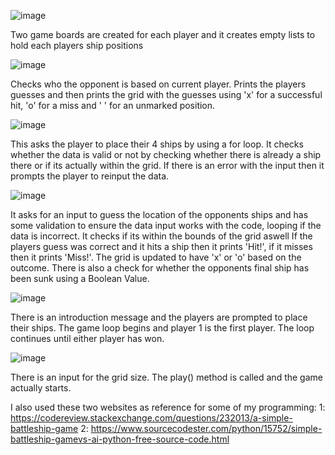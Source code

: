 ![image](https://github.com/6willum/battleship/assets/150245958/a37239e7-8d0e-40e9-a57a-5e7be4ec80ab)

Two game boards are created for each player and it creates empty lists to hold each players ship positions

![image](https://github.com/6willum/battleship/assets/150245958/07950218-781c-44d4-841c-b42ec656b459)

Checks who the opponent is based on current player.
Prints the players guesses and then prints the grid with the guesses using 'x' for a successful hit, 'o' for a miss and ' ' for an unmarked position.

![image](https://github.com/6willum/battleship/assets/150245958/c2e46fa9-9d14-46fb-8c07-2d50284cb0cd)

This asks the player to place their 4 ships by using a for loop. It checks whether the data is valid or not by checking whether there is already a ship there or if its actually within the grid.
If there is an error with the input then it prompts the player to reinput the data.

![image](https://github.com/6willum/battleship/assets/150245958/534b239a-34fe-43dc-876d-e6244b8bb93c)

It asks for an input to guess the location of the opponents ships and has some validation to ensure the data input works with the code, looping if the data is incorrect.
It checks if its within the bounds of the grid aswell
If the players guess was correct and it hits a ship then it prints 'Hit!', if it misses then it prints 'Miss!'. The grid is updated to have 'x' or 'o' based on the outcome.
There is also a check for whether the opponents final ship has been sunk using a Boolean Value.

![image](https://github.com/6willum/battleship/assets/150245958/63f67d5e-ca8b-43e3-88a5-ddff46aece9a)

There is an introduction message and the players are prompted to place their ships.
The game loop begins and player 1 is the first player.
The loop continues until either player has won.

![image](https://github.com/6willum/battleship/assets/150245958/8a2e6764-223c-43da-8d77-f629174ef1cb)

There is an input for the grid size.
The play() method is called and the game actually starts.


I also used these two websites as reference for some of my programming: 
1: https://codereview.stackexchange.com/questions/232013/a-simple-battleship-game
2: https://www.sourcecodester.com/python/15752/simple-battleship-gamevs-ai-python-free-source-code.html
